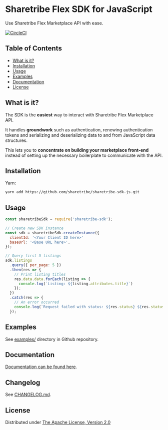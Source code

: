 # Sharetribe Flex SDK for JavaScript

Use Sharetribe Flex Marketplace API with ease.

[![CircleCI](https://circleci.com/gh/sharetribe/sharetribe-sdk-js.svg?style=svg&circle-token=f2209b7cd8300d10f73d359072d7f03f81bff8f4)](https://circleci.com/gh/sharetribe/sharetribe-sdk-js)

## Table of Contents

* [What is it?](#what-is-it)
* [Installation](#installation)
* [Usage](#usage)
* [Examples](#examples)
* [Documentation](#documentation)
* [License](#license)

## What is it?

The SDK is the **easiest** way to interact with Sharetribe Flex
Marketplace API.

It handles **groundwork** such as authentication, renewing
authentication tokens and serializing and deserializing data to and from
JavaScript data structures.

This lets you to **concentrate on building your marketplace
front-end** instead of setting up the necessary boilerplate to
communicate with the API.

## Installation

Yarn:

```sh
yarn add https://github.com/sharetribe/sharetribe-sdk-js.git
```

## Usage

```js
const sharetribeSdk = require('sharetribe-sdk');

// Create new SDK instance
const sdk = sharetribeSdk.createInstance({
  clientId: '<Your Client ID here>'
  baseUrl: '<Base URL here>',
});

// Query first 5 listings
sdk.listings
  .query({ per_page: 5 })
  .then(res => {
    // Print listing titles
    res.data.data.forEach(listing => {
      console.log(`Listing: ${listing.attributes.title}`)
    });
  })
  .catch(res => {
    // An error occurred
    console.log(`Request failed with status: ${res.status} ${res.statusText}`);
  });
```

## Examples

See [examples/](https://github.com/sharetribe/sharetribe-sdk-js/tree/master/examples/) directory in Github repository.

## Documentation

[Documentation can be found here](https://sharetribe.github.io/sharetribe-sdk-js/).

## Changelog

See [CHANGELOG.md](./CHANGELOG.md).

## License

Distributed under [The Apache License, Version 2.0](https://github.com/sharetribe/sharetribe-sdk-js/tree/master/LICENSE)
